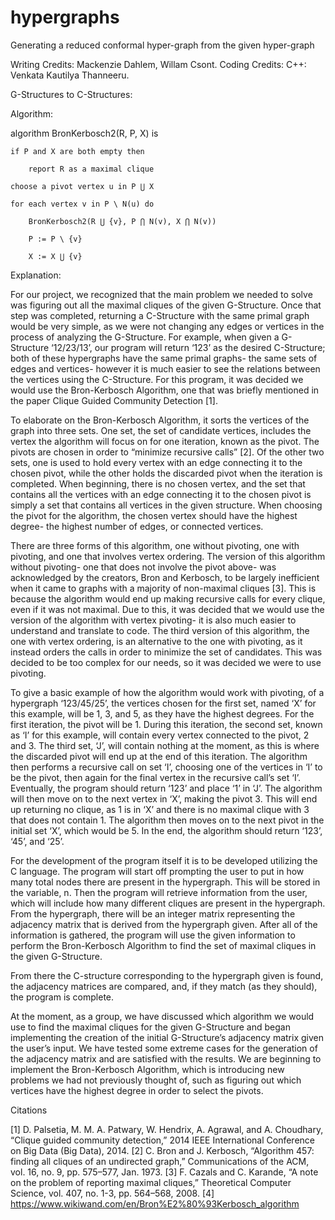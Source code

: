 # hypergraphs
Generating a reduced conformal hyper-graph from the given hyper-graph

Writing Credits: Mackenzie Dahlem, Willam Csont.
Coding Credits: 
              C++:  Venkata Kautilya Thanneeru.

G-Structures to C-Structures: 

Algorithm:

algorithm BronKerbosch2(R, P, X) is

    if P and X are both empty then
    
        report R as a maximal clique
	
    choose a pivot vertex u in P ⋃ X
    
    for each vertex v in P \ N(u) do
    
        BronKerbosch2(R ⋃ {v}, P ⋂ N(v), X ⋂ N(v))
	
        P := P \ {v}
	
        X := X ⋃ {v}



Explanation:

For our project, we recognized that the main problem we needed to solve was figuring out all the maximal cliques of the given G-Structure. Once that step was completed, returning a C-Structure with the same primal graph would be very simple, as we were not changing any edges or vertices in the process of analyzing the G-Structure. For example, when given a G-Structure ‘12/23/13’, our program will return ‘123’ as the desired C-Structure; both of these hypergraphs have the same primal graphs- the same sets of edges and vertices- however it is much easier to see the relations between the vertices using the C-Structure. For this program, it was decided we would use the Bron-Kerbosch Algorithm, one that was briefly mentioned in the paper Clique Guided Community Detection [1].
  
  
  To elaborate on the Bron-Kerbosch Algorithm, it sorts the vertices of the graph into three sets. One set, the set of candidate vertices, includes the vertex the algorithm will focus on for one iteration, known as the pivot. The pivots are chosen in order to “minimize recursive calls” [2]. Of the other two sets, one is used to hold every vertex with an edge connecting it to the chosen pivot, while the other holds the discarded pivot when the iteration is completed. When beginning, there is no chosen vertex, and the set that contains all the vertices with an edge connecting it to the chosen pivot is simply a set that contains all vertices in the given structure. When choosing the pivot for the algorithm, the chosen vertex should have the highest degree- the highest number of edges, or connected vertices.


  There are three forms of this algorithm, one without pivoting, one with pivoting, and one that involves vertex ordering. The version of this algorithm without pivoting- one that does not involve the pivot above- was acknowledged by the creators, Bron and Kerbosch, to be largely inefficient when it came to graphs with a majority of non-maximal cliques [3]. This is because the algorithm would end up making recursive calls for every clique, even if it was not maximal. Due to this, it was decided that we would use the version of the algorithm with vertex pivoting- it is also much easier to understand and translate to code. The third version of this algorithm, the one with vertex ordering, is an alternative to the one with pivoting, as it instead orders the calls in order to minimize the set of candidates. This was decided to be too complex for our needs, so it was decided we were to use pivoting.
  
  
  To give a basic example of how the algorithm would work with pivoting, of a hypergraph ‘123/45/25’, the vertices chosen for the first set, named ‘X’ for this example, will be 1, 3, and 5, as they have the highest degrees. For the first iteration, the pivot will be 1. During this iteration, the second set, known as ‘I’ for this example, will contain every vertex connected to the pivot, 2 and 3. The third set, ‘J’, will contain nothing at the moment, as this is where the discarded pivot will end up at the end of this iteration. The algorithm then performs a recursive call on set ‘I’, choosing one of the vertices in ‘I’ to be the pivot, then again for the final vertex in the recursive call’s set ‘I’. Eventually, the program should return ‘123’ and place ‘1’ in ‘J’. The algorithm will then move on to the next vertex in ‘X’, making the pivot 3. This will end up returning no clique, as 1 is in ‘X’ and there is no maximal clique with 3 that does not contain 1. The algorithm then moves on to the next pivot in the initial set ‘X’, which would be 5. In the end, the algorithm should return ‘123’, ‘45’, and ‘25’.
  
  
  For the development of the program itself it is to be developed utilizing the C language. The program will start off prompting the user to put in how many total nodes there are present in the hypergraph. This will be stored in the variable, n. Then the program will retrieve information from the user, which will include how many different cliques are present in the hypergraph. From the hypergraph, there will be an integer matrix representing the adjacency matrix that is derived from the hypergraph given. After all of the information is gathered, the program will use the given information to perform the Bron-Kerbosch Algorithm to find the set of maximal cliques in the given G-Structure.
  
  From there the C-structure corresponding to the hypergraph given is found, the adjacency matrices are compared, and, if they match (as they should), the program is complete.
  
  
At the moment, as a group, we have discussed which algorithm we would use to find the maximal cliques for the given G-Structure and began implementing the creation of the initial G-Structure’s adjacency matrix given the user’s input. We have tested some extreme cases for the generation of the adjacency matrix and are satisfied with the results. We are beginning to implement the Bron-Kerbosch Algorithm, which is introducing new problems we had not previously thought of, such as figuring out which vertices have the highest degree in order to select the pivots. 



Citations

[1] D. Palsetia, M. M. A. Patwary, W. Hendrix, A. Agrawal, and A. Choudhary, “Clique guided community detection,” 2014 IEEE International Conference on Big Data (Big Data), 2014.
[2] C. Bron and J. Kerbosch, “Algorithm 457: finding all cliques of an undirected graph,” Communications of the ACM, vol. 16, no. 9, pp. 575–577, Jan. 1973.
[3] F. Cazals and C. Karande, “A note on the problem of reporting maximal cliques,” Theoretical Computer Science, vol. 407, no. 1-3, pp. 564–568, 2008.
[4] https://www.wikiwand.com/en/Bron%E2%80%93Kerbosch_algorithm
